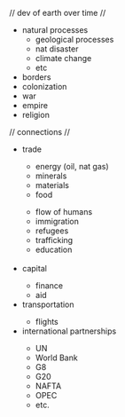 // dev of earth over time //<br>
<ul><li>
natural processes
<ul><li>geological processes</li>
<li>nat disaster</li>
<li>climate change</li>
<li>etc</li></ul> 
<li>borders</li>
<li>colonization</li>
<li>war</li>
<li>empire</li>
<li>religion</li> 
</ul></li>  
// connections // <br>
<ul>
<li>trade</li>
<ul><li>energy (oil, nat gas)</li>
<li>minerals</li>
<li>materials</li>
<li>food</li></ul>
<ul><li>flow of humans</li>
<li>immigration</li>
<li>refugees</li>
<li>trafficking</li>
<li>education</li><br></ul>
<li>capital</li>
<ul><li>finance</li>
<li>aid</li></ul>
<li>transportation</li>
<ul><li>flights</ul></li> 
<li>international partnerships</li>
<ul><li>UN</li>
<li>World Bank</li>
<li>G8</li>
<li>G20</li>
<li>NAFTA</li>
<li>OPEC</li>
<li>etc.</li>

</ul></li>
